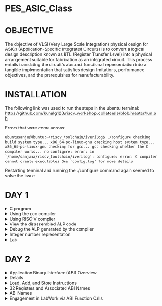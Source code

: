 # PES_ASIC_Class
# OBJECTIVE

The objective of VLSI (Very Large Scale Integration) physical design for ASICs (Application-Specific Integrated Circuits) is to convert a logical design description known as RTL (Register Transfer Level) into a physical arrangement suitable for fabrication as an integrated circuit. This process entails translating the circuit's abstract functional representation into a tangible implementation that satisfies design limitations, performance objectives, and the prerequisites for manufacturability.

# INSTALLATION

The following link was used to run the steps in the ubuntu terminal: https://github.com/kunalg123/riscv_workshop_collaterals/blob/master/run.sh

Errors that were come across:

```
ubuntusanju@Ubuntu:~/riscv_toolchain/iverilog$ ./configure checking build system type... x86_64-pc-linux-gnu checking host system type... x86_64-pc-linux-gnu checking for gcc... gcc checking whether the C compiler works... no configure: error: in `/home/sanjana/riscv_toolchain/iverilog': configure: error: C compiler cannot create executables See `config.log' for more details
```

Restarting terminal and running the ./configure command again seemed to solve the issue.

# DAY 1
<details>
<summary> C program </summary>
<br>
Program to find the sum from 1 to n numbers

```
#include<stdio.h>
int main()
{
	int i, sum=0, n=35;
	for (i=1;i<=n; ++i) {
	sum +=i;
	}
	printf("Sum of numbers from 1 to %d is %d \n",n,sum);
	return 0;
}

```
</details>

<details> 
<summary> Using the gcc compiler </summary> 

Initially the command ```leafpad sum1ton.c ``` was used to write the program in the editor leafpad. 
Compiling and running the program with 

```
gcc sum1ton.c
./a.out
```

The following result was obtained:

![image](https://github.com/sanjanaharish18/ASIC/blob/main/Screenshot%20from%202023-08-29%2014-12-25.png)

 </details>
<details>
<summary> Using RISC-V complier </summary>

``` riscv64-unknown-elf-gcc -O1 -march=rv64i -mabi=lp64 -o sum1ton.o sum1ton.c ``` command was used to compile using riscv compiler.
Initially it threw an error 

![image](https://github.com/sanjanaharish18/ASIC/blob/main/Screenshot%20from%202023-08-29%2014-49-00.png?raw=true)

Adding the following commands and restarting terminal solved the error

``` 
export PATH=~/riscv_toolchain/riscv64-unknown-elf-gcc-8.3.0-2019.08.0-x86_64-linux-ubuntu14/bin:$PATH
export PATH=~/riscv_toolchain/riscv64-unknown-elf-gcc-8.3.0-2019.08.0-x86_64-linux-ubuntu14/riscv64-unknown-elf/bin:$PATH
```

![image](https://github.com/sanjanaharish18/ASIC/blob/main/Screenshot%20from%202023-08-29%2014-49-00.png?raw=true)

```-O<number>``` : level of optimisation required

```-mabi``` : specifies the ABI (Application Binary Interface) to be used during code generation according to the requirements

```-march``` : specifies target architecture
</details>

<details>
<summary> View the disassembled ALP code </summary>

```riscv64-unkonwn-elf-objdump sum1ton.o```

While viewing the alp code, we need to look at the main section, to do so, we search ```\main``` till the correct section is found, use ```n``` to go further down to other "main". 

Here, since we used -O1 optimisation, the number of instructions are 15.

![image](https://github.com/shreyakotagal/pes_asic_class/assets/117657204/cfab8256-9f33-4fc1-aa03-4c9a6834b3b2)

When we use -Ofast optimisation, we can see that the number of instructions have been reduced to 12.

![image](https://github.com/shreyakotagal/pes_asic_class/assets/117657204/0384dd9c-f7dd-44d2-8c55-26f77a3fc4f)
</details>

<details>
<summary> Debug the ALP generated by the compiler </summary>

```spike -d pk sum1ton.o```

![image](https://github.com/sanjanaharish18/ASIC/blob/main/Screenshot%20from%202023-08-29%2015-09-20.png)
	
</details>

<details> 
<summary> Integer number representation </summary> 
<details> 
<summary> Unsigned Numbers </summary>
Unsigned numbers, also known as non-negative numbers, are numerical values that represent magnitudes without indicating direction or sign.
Range: 0 to 2^(N) - 1.
</details>
<details>
<summary> Signed Numbers </summary>
Signed numbers are numerical values that can represent both positive and negative magnitudes, along with zero.
Range : -(2^(N-1)) to 2^(N-1) - 1.

64 bit Number System For Unsigned Numbers
* RISC-V doubleword can represent 0 to (2^(64) - 1) unsigned numbers or positive numbers
* RISC-V doubleword can represent 0 to (2^(63) - 1)positive & (-1) to (-2^63) negative numbers

![image](https://github.com/shreyakotagal/pes_asic_class/assets/117657204/1ad11856-555a-4d1c-b0fc-4be84b9f8aff)
</details>
</details>

<details>
<summary> Lab </summary> 
	
**Unsigned 64-bit Number**

```
#include <stdio.h>
#include <math.h>

int main()
{
	unsigned long long int max = (unsigned long long int) (pow(2,64) -1);
	unsigned long long int min = (unsigned long long int) (pow(2,64) *(-1));
	printf("lowest number represented by unsigned 64-bit integer is %llu\n",min);
	printf("highest number represented by unsigned 64-bit integer is %llu\n",max);
	return 0;
}

```

![image](https://github.com/sanjanaharish18/ASIC/blob/main/Screenshot%20from%202023-08-29%2015-20-00.png)

**Signed 64-bit Number**

```
#include <stdio.h>
#include <math.h>

int main()
{
	long long int max = (long long int) (pow(2,63) -1);
	long long int min = (long long int) (pow(2,63) *(-1));
	printf("lowest number represented by signed 64-bit integer is %lld\n",min);
	printf("highest number represented by signed 64-bit integer is %lld\n",max);
	return 0;
}
```

![image](https://github.com/sanjanaharish18/ASIC/blob/main/Screenshot%20from%202023-08-29%2015-21-32.png)

</details> 
</details>

# DAY 2

<details> 
<summary> Application Binary Interface (ABI) Overview </summary>

An Application Binary Interface (ABI) constitutes a set of regulations that oversee the arrangement and access of functions, data structures, and system calls within a binary program or library. This framework establishes the fundamental interaction between distinct components of a program or between a program and the operating system. Noteworthy aspects of an ABI encompass:

1. Binary Harmony: ABIs ensure that binary code generated by one compiler or platform can harmonize seamlessly with code produced by another, provided they adhere to the same ABI specifications.

2. Function Calling Protocol: ABIs dictate the protocol for invoking functions, encompassing the sequence and location of arguments and return values, as well as the management of the call stack during function invocations.

3. Register Utilization: ABIs specify which registers are earmarked for specific purposes (e.g., argument passing, return values, temporary storage) and the manner in which they are managed during function calls.

4. Data Arrangement: ABIs outline the arrangement of data structures, such as structs and arrays, in memory, including guidelines for alignment and padding.

5. Exception Handling: They delineate the treatment of exceptions (e.g., hardware or software interrupts), encompassing the transition of control between user code and exception handlers.

6. System Calls: ABIs detail the manner in which programs interact with the operating system via system calls, including the mechanism for passing arguments and retrieving results.

7. Platform Neutrality: ABIs foster compatibility across distinct platforms (e.g., diverse CPU architectures or operating systems) by offering a standardized interface.

8. Dynamic Linking: They address dynamic linking aspects, including the loading and linking of shared libraries (DLLs on Windows or shared objects on Unix-based systems) during runtime.

9. Versioning: Certain ABIs incorporate mechanisms for versioning, enabling future modifications without disrupting compatibility with existing code.

10. Documentation: ABIs are typically documented and published, facilitating developers in crafting code that adheres to the ABI's specifications.

11. Toolchain Support: Compilers and assemblers are designed to produce code in accordance with the ABI, ensuring interoperability among code generated by varied tools.

12. Cross-Platform Development: ABIs hold special significance in cross-platform development, where code must execute on multiple platforms with potentially distinct hardware architectures and operating systems.

13. Security: ABIs may encompass security-related elements, such as safeguards against buffer overflows and stack vulnerabilities.

</details>

<details> 
<summmary> Memory Allocation for Multi-Byte Values </summmary>

Storing a 64-bit number (or any multi-byte value) in memory necessitates awareness of byte order, leading to proper byte arrangement.

Little-Endian: In little-endian format, the least significant byte (LSB) is stored at the lowest memory address, while the most significant byte (MSB) is positioned at the highest memory address.

Big-Endian: Conversely, big-endian format places the most significant byte (MSB) at the lowest memory address, while the least significant byte (LSB) is located at the highest memory address.
</details>
<details> 
<summary> Load, Add, and Store Instructions </summary>

Fundamental operations within computer architecture and assembly programming encompass Load, Add, and Store instructions, serving to manipulate data in memory and registers.

Illustrative Example: ``` ld x8, 16(x23) ```
In this instance:

* ``` ld ``` signifies the load double-word instruction.
* ``` x8 ``` denotes the destination register.
* ``` 16(x23) ``` designates the memory address indicated by register x23 (base address + offset).

![image](https://github.com/shreyakotagal/pes_asic_class/assets/117657204/218b78bb-b5bb-466f-bfca-4ba81e277af8)

Illustrative Example: ``` add x8, x24, x8 ```

![image](https://github.com/shreyakotagal/pes_asic_class/assets/117657204/0eb9fcc4-8f33-4f93-8d6a-7e9f472c2bd4)


Here:

``` add ``` signifies the add instruction.
``` x8 ``` represents the destination register.
``` x24 ``` and ``` x8 ``` are source registers.

</details>
<details> 
<summary> 32 Registers and Associated ABI Names </summary>

The decision regarding the quantity of registers within a processor's architecture, such as the RISC-V RV64 configuration with its 32 general-purpose registers, involves a compromise between several factors. While contemporary processors might feature more registers, augmenting their number could result in larger instructions, consuming additional memory and potentially impeding instruction fetch and decoding.

</details>
<details> 
<summary> ABI Names </summary>

![image](https://github.com/shreyakotagal/pes_asic_class/assets/117657204/552014f8-c279-431f-b9c5-426fa0d97c53)

ABI names for registers furnish a standardized method to indicate the purpose and application of specific registers within a software ecosystem. These designations are pivotal in preserving compatibility, optimizing code generation, and facilitating communication among diverse software components.

</details>
<details> 
<summary> Engagement in LabWork via ABI Function Calls </summary>

![image](https://github.com/shreyakotagal/pes_asic_class/assets/117657204/fad63027-9e84-48fa-918d-bbb31f52a61d)

**C Program** 

custom1to9.c
```

#include <stdio.h>

extern int load(int x, int y);

int main()
{
  int result = 0;
  int count = 9;
  result = load(0x0, count+1);
  printf("Sum of numbers from 1 to 9 is %d\n", result);
}

```

**Assembly File** 

load.s

```
.section .text
.global load
.type load, @function
load:
add a4, a0, zero
add a2, a0, a1
add a3, a0, zero
loop:
add a4, a3, a4
addi a3, a3, 1
blt a3, a2, loop
add a0, a4, zero
ret;
```
![image](https://github.com/sanjanaharish18/ASIC/blob/main/Screenshot%20from%202023-08-29%2015-27-29.png)

# Day 3
## Introduction to Verilog RTL Design and synthesis
	
<details> 
<summary> Introduction to open-source simulator iverilog </summary>
	
Simulator
• RTL design is checked for adherence to the spec by simulating the design
• Simulator is the tool used for simulating the design
	• iverilog is the tool used for this course
Design
• Design is the actual Verilog code or set of Verilog codes which has the intended functionality to meet with the required specifications
TestBench
• TestBench is the setup to apply stimulus (test_vectors) to the design to check its functionality
How simulator works
• Simulator looks for the changes on the input signals
• Upon change to the input the output is evaluated
• If no change to the input, no change to the output
• Simulator is looking for change in the values of input
	
![image](https://github.com/shreyakotagal/pes_asic_class/assets/117657204/90f17c32-d553-4df6-b945-ce28f062b14d)
	
![image](https://github.com/shreyakotagal/pes_asic_class/assets/117657204/e401958a-daae-4611-9328-0d2a0cf6249f)

</details>

<details>
<summary> Labs using iverilog and gtkwave </summary>
using the command  ' git clone ' which cloned library files like standard cell library, primitives which are used for synthesis and few verilog codes for practice.

![image](https://github.com/sanjanaharish18/ASIC/blob/main/Screenshot%20from%202023-09-07%2008-55-47.png)

exploring the verilog_files file,

![image](https://github.com/sanjanaharish18/ASIC/blob/main/Screenshot%20from%202023-09-07%2009-44-00.png)

![image](https://github.com/sanjanaharish18/ASIC/blob/main/Screenshot%20from%202023-09-07%2009-51-32.png)

![image](https://github.com/shreyakotagal/pes_asic_class/assets/117657204/b3155472-7553-4123-b951-a9831ffa5c3e)


</details>

<details>
<summary> Introduction to Yosys and Logic synthesis </summary>
	
Synthesizer

• It is a tool used for converting RTL design code to netlist.

• Here, the synthesizer used is Yosys.

Yosys

• It is an open-source framework for Verilog RTL synthesis and formal verification.

• Yosys provides a collection of tools and algorithms that enable designers to transform high-level RTL (Register Transfer Level) descriptions of digital circuits into optimized gate-level representations suitable for physical implementation on hardware.

![image](https://github.com/shreyakotagal/pes_asic_class/assets/117657204/40e59198-1f35-43ea-b171-d7c4d8be52f9)


• Design and .lib files are fed to the synthesizer to get a netlist file.

• Netlist is the representation of the design in the form of standard cells in the .lib

Commands used to perform different opertions:

* read_verilog to read the design
* read_liberty to read the .lib file
* write_verilog to write out the netlist file
To verify the synthesis

![image](https://github.com/shreyakotagal/pes_asic_class/assets/117657204/623017a3-c5d8-4441-889c-c5bc25e8e6b5)

* Netlist along with the tesbench is fed to the iverilog simulator.
* The vcd file generated is fed to the gtkwave simulator.
* The output on the simulator must be same as the output observed during RTL simulation.
* Same RTL testbench can be used as the primary inputs and primary outputs remain same between the RTL design and synthesised netlist.

Logic Synthesis

* Logic synthesis is a process in digital design that transforms a high-level hardware description of a digital circuit, typically in a hardware description language (HDL) like Verilog or VHDL, into a lower-level representation composed of logic gates and flip-flops.
* The goal of logic synthesis is to optimize the design for various criteria such as performance, area, power consumption, and timing.

.lib

* It is a collection of logical modules like And, Or, Not etc.
* It has different flavors of same gate like 2 input AND gate, 3 input AND gate etc with different performace speed.

Why fast and slow version of same gate?
* Fast and slow versions of gates are essential in digital circuit design to balance between clock frequency and timing constraints.
* Fast gates have shorter propagation delays and are used to reduce setup and hold time violations, allowing for higher clock frequencies.
* Slow gates, with longer delays, can be used to intentionally slow down critical paths or address timing issues.
* The Tclk formula helps calculate the maximum clock frequency while considering these factors.

Tclk formula: 
![image](https://github.com/shreyakotagal/pes_asic_class/assets/117657204/99c06308-bea9-4d7b-94b2-f54527ec0acf)

* t_setup: The setup time is the minimum time before the clock edge when the input data must be stable.
* t_hold: The hold time is the minimum time after the clock edge during which the input data must remain stable.
* t_propagation: This term represents the propagation delay of the logic gates in the critical path.
* Tcq: This term represents the clock-to-q delay of the flip-flops or registers used in the design. It's often a fixed value based on the chosen flip-flop technology.
</details>
<details> 
<summary> Labs using Yosys and Sky130 PDKs </summary>

* Open verilog_files and invoke yosys 
* Read library: ```  read_liberty -lib ../lib/sky130_fd_sc_hd__tt_025C_1v80.lib  ```
* Read design: ``` read_verilog good_mux.v ```
* Synthesis: ``` synth -top good_mux ```
* Generate netlist: ``` abc -liberty ../lib/sky130_fd_sc_hd__tt_025C_1v80.lib ```

![image](https://github.com/sanjanaharish18/ASIC/blob/main/Screenshot%20from%202023-09-07%2009-54-54.png)

![image](https://github.com/sanjanaharish18/ASIC/blob/main/Screenshot%20from%202023-09-07%2009-55-16.png)

![image](https://github.com/sanjanaharish18/ASIC/blob/main/Screenshot%20from%202023-09-07%2009-55-50.png)

* Logic realized: ``` show ```
  
![image](https://github.com/shreyakotagal/pes_asic_class/assets/117657204/f938ff9c-974b-4963-8893-de4aec79bad2)

*  netlist: ``` write_verilog -noattr good_mux_netlist.v```  ``` !gvim good_mux_netlist.v ```

![image](https://github.com/sanjanaharish18/ASIC/blob/main/Screenshot%20from%202023-09-07%2009-59-36.png)

</details>
